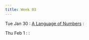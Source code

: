 ```yaml
---
title: Week 03
---
```


Tue Jan 30
: [A Language of Numbers]({{site.baseurl}}/notes/03-numbers/)
  : []()

Thu Feb 1
: 
  : []()
